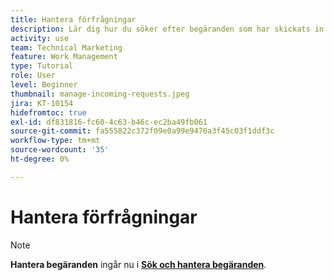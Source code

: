 ```yaml
---
title: Hantera förfrågningar
description: Lär dig hur du söker efter begäranden som har skickats in via instrumentpaneler, [!UICONTROL Hem], området [!UICONTROL Förfrågningar] eller [!UICONTROL Teams]-sidan i [!DNL  Workfront].
activity: use
team: Technical Marketing
feature: Work Management
type: Tutorial
role: User
level: Beginner
thumbnail: manage-incoming-requests.jpeg
jira: KT-10154
hidefromtoc: true
exl-id: df831816-fc60-4c63-b46c-ec2ba49fb061
source-git-commit: fa555822c372f09e0a99e9470a3f45c03f1ddf3c
workflow-type: tm+mt
source-wordcount: '35'
ht-degree: 0%

---
```


# Hantera förfrågningar

>[!NOTE]
>
>**Hantera begäranden** ingår nu i **[Sök och hantera begäranden](https://experienceleague.adobe.com/docs/workfront-learn/tutorials-workfront/manage-work/issues-requests/find-requests.html)**.

